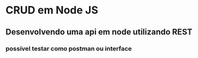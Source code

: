 # CRUD em Node JS

## Desenvolvendo uma api em node utilizando REST

### possível testar como postman ou interface
